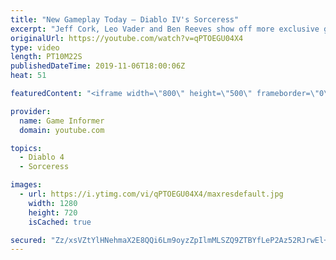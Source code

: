 ```yaml
---
title: "New Gameplay Today – Diablo IV's Sorceress"
excerpt: "Jeff Cork, Leo Vader and Ben Reeves show off more exclusive gameplay of Diablo IV, which can be viewed without commentary at ..."
originalUrl: https://youtube.com/watch?v=qPTOEGU04X4
type: video
length: PT10M22S
publishedDateTime: 2019-11-06T18:00:06Z
heat: 51

featuredContent: "<iframe width=\"800\" height=\"500\" frameborder=\"0\" src=\"https://www.youtube.com/embed/qPTOEGU04X4\" allow=\"accelerometer; autoplay; encrypted-media; gyroscope; picture-in-picture\" allowfullscreen></iframe>"

provider:
  name: Game Informer
  domain: youtube.com

topics:
  - Diablo 4
  - Sorceress

images:
  - url: https://i.ytimg.com/vi/qPTOEGU04X4/maxresdefault.jpg
    width: 1280
    height: 720
    isCached: true

secured: "Zz/xsVZtYlHNehmaX2E8QQi6Lm9oyzZpIlmMLSZQ9ZTBYfLeP2Az52RJrwEl+iQTBhn+uboeF0bY9DFAv49y8/LlzjiXtVnq05imnrdYi/5p7a/k/zMPLSP1V4Z1Mkt9fhFWnhOi4sq9lR3pbnzS3hUq/e0tZBt1rHsdNfR7FGpCWZvfJqXwIUfznUEf+IFYROxgR7fuwRkA5lixMEytyJUU/MQqeHfyYI1pLXNZgeCn1TDgLokYOcAoD1Wjw6rSwhe/5iZUbLb/mmY5nYggCV48j6DbXuQOicy036TPfQF8XoXHluZml0RVGHXPeone3UOF0aWJbJQoDkj6oTRljV2Oxr+COMPGGew+MavBYMQwt6E+5S+XQQWrNVw+B2cgjAAPUp7sPt4nn+H3qsHqoPxELZatRTLVrPIFPxcFz5G9Yy7SSHaN5Sv1vKbhzBo0;7GyITgCQCuy8mGrMGVtnTA=="
---
```



